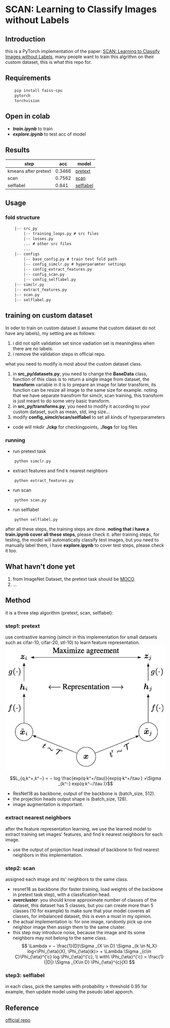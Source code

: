 
# SCAN: Learning to Classify Images without Labels
## Introduction 

this is a PyTorch implementation of the paper: [SCAN: Learning to Classify Images without Labels]('https://arxiv.org/pdf/2005.12320.pdf'), many people want to train this algrithm on their custom dataset, this is what this repo for.


## Requirements
```
    pip install faiss-cpu
    pytorch 
    torchvision
```
## Open in colab
* ***train.ipynb*** to train
* ***explore.ipynb*** to test acc of model

## Results

|  step   | acc  | model|
|  ----  | ----  | ----|
| kmeans after pretext  | 0.3466 | [pretext](https://drive.google.com/file/d/1-Ib1HJv9tmk0ckqRMwQdGMdFTPjV_9EW/view?usp=sharing)|
| scan  | 0.7562 |[scan](https://drive.google.com/file/d/1-CAwZ7FGH8CH6es0ie0l_07U8N9pXjgI/view?usp=sharing)|
| selflabel  | 0.841 |[selflabel](https://drive.google.com/file/d/1-QKepjxMBSFvcRwt48SU6PAorKmHhjBo/view?usp=sharing)|

## Usage

### fold structure
```
    |-- src_py
        |-- training_loops.py # src files
        |-- losses.py
        ... # other src files
        ...
    |-- configs
        |-- base_config.py # train test fold path
        |-- config_simclr.py # hyperparamter settings
        |-- config_extract_features.py
        |-- config_scan.py
        |-- config_selflabel.py
    |-- simclr.py
    |-- extract_features.py
    |-- scan.py
    |-- selflabel.py
```
## training on custom dataset
In oder to train on custom dataset (i assume that custom dataset do not have any labels), my setting are as follows:
1. i did not split validation set since vadiation set is meaningless when there are no labels.
2. i remove the validation steps in official repo.

what you need to modify is most about the custom dataset class.
1. in **src_py/datasets.py**, you need to change the **BaseData** class, function of this class is to return a single image from dataset, the **transform** variable in it is to prepare an image for later transform, its function can be resize all image to the same size for example. noting that we have separate transfrom for simclr, scan training, this transform is just meant to do some very basic transform.
2. in **src_py/transforms.py**, you need to modify it according to your custom dataset, such as mean, std, img size...
3. modify **config_simclr/scan/selflabel** to set all kinds of hyperparameters
* code will mkdir **./ckp** for checkingpoints, **./logs** for log files


### running
* run pretext task
```    
    python simclr.py
```
* extract features and find k nearest neighbors
```
    python extract_features.py
```
* run scan
```
    python scan.py
```
* run selflabel
```
    python selflabel.py
```

after all these steps, the training steps are done. **noting that i have a train.ipynb cover all these steps**, please check it. after training steps, for testing, the model will automatically classify test images, but you need to manually label them, i have **explore.ipynb** to cover test steps, please check it too. 



## What havn't done yet
1. from ImageNet Dataset, the pretext task should be [MOCO](https://github.com/facebookresearch/moco).
2. ...

## Method
it is a three step algorithm (pretext, scan, selflabel):
### step1: pretext
use contrastive learning (simclr in this implementation for small datasets such as cifar-10, cifar-20, stl-10) to learn feature representation.
![img](./asserts/simclr.png)

$$L_{q,k^+,k^−} = − log \frac{exp(q·k^+/\tau)}{exp(q·k^+/\tau ) +\Sigma _{k^-} exp(q·k^−/\tau )}$$

* ResNet18 as backbone, output of the backbone is (batch_size, 512).
* the projection heads output shape is (batch_size, 128).
* image augmentation is important.

### extract nearest neighbors
after the feature representation learning, we use the learned model to extract training set images' features, and find k nearest neighbors for each image.

* use the output of projection head instead of backbone to find nearest neighbors in this implementation.

### step2: scan
assigned each image and its' neighbors to the same class.

* resnet18 as backbone (for faster training, load weights of the backbone in pretext task step), with a classfication head.
* ***overcluster***: you should know approximate number of classes of the dataset, this dataset has 5 classes, but you can create more than 5 classes (10 for example) to make sure that your model coveres all classes, for imbalanced dataset, this is even a must in my opinion.
* the actual implementation is: for one image, randomly pick up one neighbor image then assign them to the same cluster.
* this step may introduce noise, because the image and its some neighbors may not belong to the same class.
$$
\Lambda = − \frac{1}{D}\Sigma _{X \in D} \Sigma _{k \in N_X} log<\Phi_{\eta}(X), \Phi_{\eta}(k)> + \Lambda \Sigma _{c\in C}\Phi_{\eta}^{'c} log \Phi_{\eta}^{'c},
\\
with\ \Phi_{\eta}^{'c} = \frac{1}{|D|} \Sigma _{X\in D} \Phi_{\eta}^{c}(X)
$$

### step3: selflabel
in each class, pick the samples with probability > threshold 0.95 for example, then update model using the pseudo label apporch.


## Reference
[official repo](https://github.com/wvangansbeke/Unsupervised-Classification)
